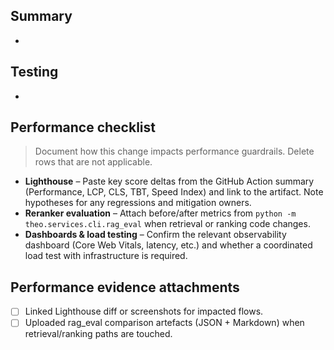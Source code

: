 ## Summary
- 

## Testing
- 

## Performance checklist
> Document how this change impacts performance guardrails. Delete rows that are not applicable.

- **Lighthouse** – Paste key score deltas from the GitHub Action summary (Performance, LCP, CLS, TBT, Speed Index) and link to the artifact. Note hypotheses for any regressions and mitigation owners.
- **Reranker evaluation** – Attach before/after metrics from `python -m theo.services.cli.rag_eval` when retrieval or ranking code changes.
- **Dashboards & load testing** – Confirm the relevant observability dashboard (Core Web Vitals, latency, etc.) and whether a coordinated load test with infrastructure is required.

## Performance evidence attachments
- [ ] Linked Lighthouse diff or screenshots for impacted flows.
- [ ] Uploaded rag_eval comparison artefacts (JSON + Markdown) when retrieval/ranking paths are touched.
